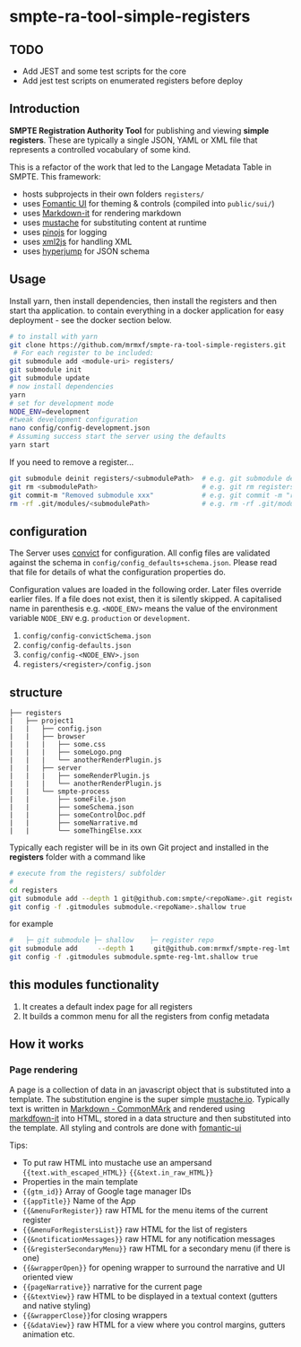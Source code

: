 # smpte-ra-tool-simple-registers

## TODO

* Add JEST and some test scripts for the core
* Add jest test scripts on enumerated registers before deploy

## Introduction

**SMPTE Registration Authority Tool** for publishing and viewing **simple registers**.
These are typically a single JSON, YAML or XML file that represents a controlled vocabulary of some kind.

This is a refactor of the work that led to the Langage Metadata Table in SMPTE. This framework:

* hosts subprojects in their own folders `registers/`
* uses [Fomantic UI](https://fomantic-ui.com/) for theming & controls (compiled into `public/sui/`)
* uses [Markdown-it](https://github.com/markdown-it) for rendering markdown
* uses [mustache](https://mustache.github.io/) for substituting content at runtime
* uses [pinojs](https://github.com/pinojs/pino) for logging
* uses [xml2js](https://www.npmjs.com/package/xml-js) for handling XML
* uses [hyperjump](https://github.com/hyperjump-io/json-schema-validator) for JSON schema

## Usage

Install yarn, then install dependencies, then install the registers and then start tha application. to contain everything in a docker application for easy deployment - see the docker section below.

```sh
# to install with yarn
git clone https://github.com/mrmxf/smpte-ra-tool-simple-registers.git
 # For each register to be included:
git submodule add <module-uri> registers/
git submodule init
git submodule update
# now install dependencies
yarn
# set for development mode
NODE_ENV=development
#tweak development configuration
nano config/config-development.json
# Assuming success start the server using the defaults
yarn start
```

If you need to remove a register...

```sh
git submodule deinit registers/<submodulePath>  # e.g. git submodule deinit registers/smpte-reg-lmt
git rm <submodulePath>                          # e.g. git rm registers/smpte-reg-lmt
git commit-m "Removed submodule xxx"            # e.g. git commit -m "removed smpte-reg-lmt from server"
rm -rf .git/modules/<submodulePath>             # e.g. rm -rf .git/modules/registers/smpte-reg-lmt
```

## configuration

The Server uses [convict](https://www.npmjs.com/package/convict) for configuration.
All config files are validated against the schema in `config/config_defaults+schema.json`.
Please read that file for details of what the configuration properties do.

Configuration values are loaded in the following order. Later files override earlier files.
If a file does not exist, then it is silently skipped.  A capitalised name in parenthesis
e.g. `<NODE_ENV>` means the value of the environment variable `NODE_ENV` e.g. `production`
or `development`.

1. `config/config-convictSchema.json`
2. `config/config-defaults.json`
3. `config/config-<NODE_ENV>.json`
4. `registers/<register>/config.json`

## structure

```text
├── registers
|   ├── project1
|   |   ├── config.json
|   |   ├── browser
|   |   |   ├── some.css
|   |   |   ├── someLogo.png
|   |   |   └── anotherRenderPlugin.js
|   |   ├── server
|   |   |   ├── someRenderPlugin.js
|   |   |   └── anotherRenderPlugin.js
|   |   └── smpte-process
|   |       ├── someFile.json
|   |       ├── someSchema.json
|   |       ├── someControlDoc.pdf
|   |       ├── someNarrative.md
|   |       └── someThingElse.xxx
```

Typically each register will be in its own Git project and installed
in the **registers** folder with a command like

```sh
# execute from the registers/ subfolder
#
cd registers
git submodule add --depth 1 git@github.com:smpte/<repoName>.git registers/
git config -f .gitmodules submodule.<repoName>.shallow true
```

for example

```sh
#   ├─ git submodule ├─ shallow    ├─ register repo                          ├─ relative folder location
git submodule add     --depth 1     git@github.com:mrmxf/smpte-reg-lmt.git   registers/smpte-reg-lmt/
git config -f .gitmodules submodule.spmte-reg-lmt.shallow true
```

## this modules functionality

1. It creates a default index page for all registers
2. It builds a common menu for all the registers from config metadata

## How it works

### Page rendering

A page is a collection of data in an javascript object that is substituted into a template.
The substitution engine is the super simple [mustache.io](https://mustache.github.io/).
Typically text is written in [Markdown - CommonMArk](https://spec.commonmark.org/)
and rendered using [markdfown-it](https://github.com/markdown-it/markdown-it) into HTML,
stored in a data structure and then substituted into the template. All styling
and controls are done with [fomantic-ui](fomantic-ui)

Tips:

* To put raw HTML into mustache use an ampersand `{{text.with_escaped_HTML}}` `{{&text.in_raw_HTML}}`
* Properties in the main template
* `{{gtm_id}}` Array of Google tage manager IDs
* `{{appTitle}}` Name of the App
* `{{&menuForRegister}}` raw HTML for the menu items of the current register
* `{{&menuForRegistersList}}` raw HTML for the list of registers
* `{{&notificationMessages}}` raw HTML for any notification messages
* `{{&registerSecondaryMenu}}` raw HTML for a secondary menu (if there is one)
* `{{&wrapperOpen}}` for opening wrapper to surround the narrative and UI oriented view
* `{{pageNarrative}}` narrative for the current page
* `{{&textView}}` raw HTML to be displayed in a textual context (gutters and native styling)
* `{{&wrapperClose}}`for closing wrappers
* `{{&dataView}}` raw HTML for a view where you control margins, gutters animation etc.
